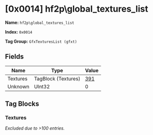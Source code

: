 # [0x0014] hf2p\global_textures_list

**Name:** ```hf2p\global_textures_list```

**Index:** ```0x0014```

**Tag Group:** ```GfxTexturesList (gfxt)```

## Fields

Name	| Type	| Value
---	|---	|---	|
Textures	|TagBlock (Textures)	|[391](#textures)
Unknown	|UInt32	|0


## Tag Blocks

### Textures

*Excluded due to >100 entries.*